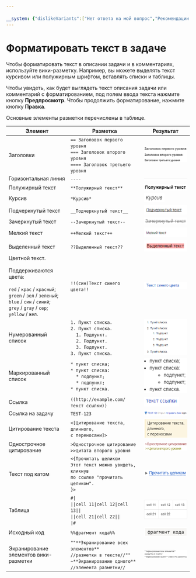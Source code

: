 ```yaml
---

__system: {"dislikeVariants":["Нет ответа на мой вопрос","Рекомендации не помогли","Содержание не соответсвует заголовку","Другое"]}
---
```

# Форматировать текст в задаче

Чтобы форматировать текст в описании задачи и в комментариях, используйте вики-разметку. Например, вы можете выделять текст курсивом или полужирным шрифтом, вставлять списки и таблицы.

Чтобы увидеть, как будет выглядеть текст описания задачи или комментарий с форматированием, под полем ввода текста нажмите кнопку **Предпросмотр**. Чтобы продолжить форматирование, нажмите кнопку **Правка**.

Основные элементы разметки перечислены в таблице.

Элемент | Разметка | Результат
----- | ----- | -----
Заголовки | ```== Заголовок первого уровня```<br/>```=== Заголовок второго уровня```<br/>```==== Заголовок третьего уровня``` | ![](../../_assets/tracker/format/h1-h3.png)
Горизонтальная линия | ``` ---- ``` | ![](../../_assets/tracker/format/hr.png)
Полужирный текст | ```**Полужирный текст**``` | ![](../../_assets/tracker/format/bold.png)
Курсив | ```*Курсив*``` | ![](../../_assets/tracker/format/italic.png)
Подчеркнутый текст | ```__Подчеркнутый текст__``` | ![](../../_assets/tracker/format/underlined.png)
Зачеркнутый текст | ```--Зачеркнутый текст--``` | ![](../../_assets/tracker/format/crossed.png)
Мелкий текст | ```++Мелкий текст++``` | ![](../../_assets/tracker/format/small-text.png)
Выделенный текст | ```??Выделенный текст??``` | ![](../../_assets/tracker/format/red-background.png)
Цветной текст.<br/><br/>Поддерживаются цвета:<br/><br/>`red` / `крас` / `красный`;<br/>`green` / `зел` / `зеленый`;<br/>`blue` / `син` / `синий`;<br/>`grey` / `gray` / `сер`;<br/>`yellow` / `жел`. | ```!!(син)Текст синего цвета!!``` | ![](../../_assets/tracker/format/colored.png)
Нумерованный список | ```1. Пункт списка.```<br/>```2. Пункт списка.```<br/>&nbsp;&nbsp;&nbsp;&nbsp;`1. Подпункт.`<br/>&nbsp;&nbsp;&nbsp;&nbsp;`2. Подпункт.`<br/>&nbsp;&nbsp;&nbsp;&nbsp;`3. Подпункт.`<br/>```3. Пункт списка.``` | ![](../../_assets/tracker/format/numerated-list-exampe.png)
Маркированный список | ```* пункт списка;```<br/>```* пункт списка:```<br/>&nbsp;&nbsp;&nbsp;&nbsp;`* подпункт;`<br/>&nbsp;&nbsp;&nbsp;&nbsp;`* подпункт;`<br/>```* пункт списка.``` | ![](../../_assets/tracker/format/unordered-list-exampe.png)
Ссылка | ```((http://example.com/ текст ссылки))``` | ![](../../_assets/tracker/format/hyperlink.png)
Ссылка на задачу | ``` TEST-123 ``` | ![](../../_assets/tracker/format/tracker-magic-link.png)
Цитирование текста | ```<[Цитирование текста,```<br/>```длинного,```<br/>```с переносами]>``` | ![](../../_assets/tracker/format/quote.png)
Однострочное цитирование | ```>Однострочное цитирование```<br/>```>>Цитата второго уровня``` | ![](../../_assets/tracker/format/inline-quote.png)
Текст под катом | ```<{Прочитать целиком```<br/>```Этот текст можно увидеть, кликнув```<br/>```по ссылке "прочитать целиком".```<br/>```}>``` | ![](../../_assets/tracker/format/cut.png)
Таблица | ```#\|```<br/>```\|\|cell 11\|cell 12\|cell 13\|\|```<br/>```\|\|cell 21\|cell 22\|\|```<br/>```\|#``` | ![](../../_assets/tracker/format/table.png)
Исходный код | ```%%фрагмент кода%%``` | ![](../../_assets/tracker/format/source-code-2.png)
Экранирование элементов вики-разметки | ```""**Экранирование всех элементов**```<br/>```//разметки в тексте//""```<br/>```~**Экранирование одного** //элемента разметки//``` | ![](../../_assets/tracker/format/escaping.png)